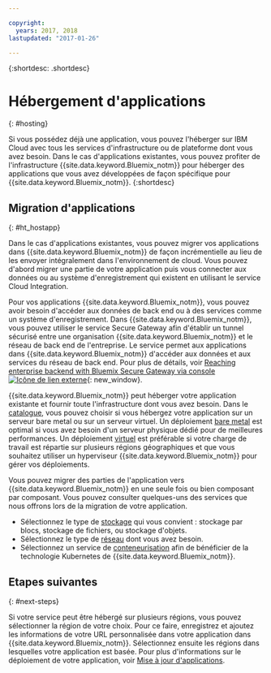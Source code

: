 ```yaml
---

copyright:
  years: 2017, 2018
lastupdated: "2017-01-26"

---
```


{:shortdesc: .shortdesc}

# Hébergement d'applications
{: #hosting}

Si vous possédez déjà une application, vous pouvez l'héberger sur IBM Cloud avec tous les services d'infrastructure ou de plateforme dont vous avez besoin. Dans le cas d'applications existantes, vous pouvez profiter de l'infrastructure {{site.data.keyword.Bluemix_notm}} pour héberger des applications que vous avez développées de façon spécifique pour {{site.data.keyword.Bluemix_notm}}.
{:shortdesc}

## Migration d'applications
{: #ht_hostapp}

Dans le cas d'applications existantes, vous pouvez migrer vos applications dans {{site.data.keyword.Bluemix_notm}} de façon incrémentielle au lieu de les envoyer intégralement dans l'environnement de cloud. Vous pouvez d'abord migrer une partie de votre application puis vous connecter aux
données ou au système d'enregistrement qui existent en utilisant le service Cloud Integration.

Pour vos applications {{site.data.keyword.Bluemix_notm}}, vous pouvez avoir besoin d'accéder aux données de back end ou à des services comme un système d'enregistrement. Dans {{site.data.keyword.Bluemix_notm}}, vous pouvez utiliser le service Secure Gateway afin d'établir un tunnel sécurisé entre une organisation {{site.data.keyword.Bluemix_notm}} et le réseau de back end de l'entreprise. Le service permet aux applications dans {{site.data.keyword.Bluemix_notm}} d'accéder aux données et aux services du réseau de back end. Pour plus de détails, voir [Reaching enterprise backend with Bluemix Secure Gateway via console ![Icône de lien externe](../icons/launch-glyph.svg)](https://developer.ibm.com/bluemix/2015/04/01/reaching-enterprise-backend-bluemix-secure-gateway/){: new_window}.

{{site.data.keyword.Bluemix_notm}} peut héberger votre application existante et fournir toute l'infrastructure dont vous avez besoin. Dans le [catalogue](https://console.bluemix.net/catalog/?taxonomyNavigation=apps), vous pouvez choisir si vous hébergez votre application sur un serveur bare metal ou sur un serveur virtuel. Un déploiement [bare metal](../bare-metal/index.html#about-bare-metal-servers) est optimal si vous avez besoin d'un serveur physique dédié pour de meilleures performances. Un déploiement [virtuel](/vsi/vsi_index.html#provisioning-a-virtual-server) est préférable si votre charge de travail est répartie sur plusieurs régions géographiques et que vous souhaitez utiliser un hyperviseur {{site.data.keyword.Bluemix_notm}} pour gérer vos déploiements. 

Vous pouvez migrer des parties de l'application vers {{site.data.keyword.Bluemix_notm}} en une seule fois ou bien composant par composant. Vous pouvez consulter quelques-uns des services que nous offrons lors de la migration de votre application.

* Sélectionnez le type de [stockage](https://console.bluemix.net/catalog/?taxonomyNavigation=apps&category=slstorage) qui vous convient : stockage par blocs, stockage de fichiers, ou stockage d'objets.
* Sélectionnez le type de [réseau](https://console.bluemix.net/catalog/?taxonomyNavigation=apps&category=slnetwork) dont vous avez besoin.
* Sélectionnez un service de [conteneurisation](https://console.bluemix.net/catalog/?taxonomyNavigation=apps&category=containers) afin de bénéficier de la technologie Kubernetes de {{site.data.keyword.Bluemix_notm}}.

## Etapes suivantes
{: #next-steps}

Si votre service peut être hébergé sur plusieurs régions, vous pouvez sélectionner la région de votre choix. Pour ce faire, enregistrez et ajoutez les informations de votre URL personnalisée dans votre application dans {{site.data.keyword.Bluemix_notm}}. Sélectionnez ensuite les régions dans lesquelles votre application est basée. Pour plus d'informations sur le déploiement de votre application, voir [Mise à jour d'applications](updapps.html).
